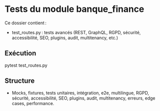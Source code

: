 # Tests du module banque_finance

Ce dossier contient :
- test_routes.py : tests avancés (REST, GraphQL, RGPD, sécurité, accessibilité, SEO, plugins, audit, multitenancy, etc.)

## Exécution
pytest test_routes.py

## Structure
- Mocks, fixtures, tests unitaires, intégration, e2e, multilingue, RGPD, sécurité, accessibilité, SEO, plugins, audit, multitenancy, erreurs, edge cases, performance.
